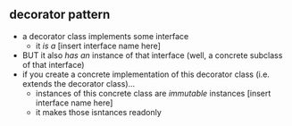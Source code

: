 ## decorator pattern
- a decorator class implements some interface
    - it _is a_ [insert interface name here]
- BUT it also _has an_ instance of that interface (well, a concrete subclass of that interface)
- if you create a concrete implementation of this decorator class (i.e. extends the decorator class)...
    - instances of this concrete class are _immutable_ instances [insert interface name here]
    - it makes those isntances readonly
